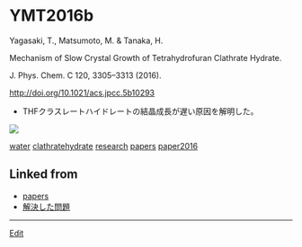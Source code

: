 # YMT2016b

Yagasaki, T., Matsumoto, M. & Tanaka, H.

Mechanism of Slow Crystal Growth of Tetrahydrofuran Clathrate Hydrate.

J. Phys. Chem. C 120, 3305–3313 (2016).

http://doi.org/10.1021/acs.jpcc.5b10293


* THFクラスレートハイドレートの結晶成長が遅い原因を解明した。

![](https://i.gyazo.com/c319b4133d6aee87283030446ddda41a.jpg)



[water](water.md) [clathratehydrate](clathratehydrate.md) [research](research.md) [papers](papers.md) [paper2016](paper2016.md) 


## Linked from

* [papers](papers.md)
* [解決した問題](解決した問題.md)


----
[Edit](https://github.com/vitroid/vitroid.github.io/edit/master/MD/YMT2016b.md)
